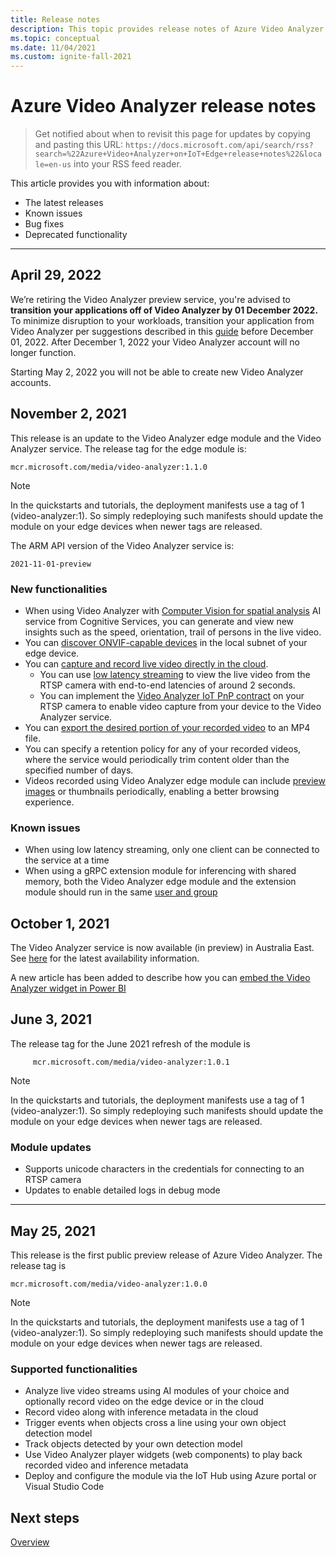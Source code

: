 ```yaml
---
title: Release notes
description: This topic provides release notes of Azure Video Analyzer releases, improvements, bug fixes, and known issues.
ms.topic: conceptual
ms.date: 11/04/2021
ms.custom: ignite-fall-2021
---
```

# Azure Video Analyzer release notes

>Get notified about when to revisit this page for updates by copying and pasting this URL: `https://docs.microsoft.com/api/search/rss?search=%22Azure+Video+Analyzer+on+IoT+Edge+release+notes%22&locale=en-us` into your RSS feed reader.

This article provides you with information about:

* The latest releases
* Known issues
* Bug fixes
* Deprecated functionality

<hr width=100%>

## April 29, 2022

We’re retiring the Video Analyzer preview service, you're advised to **transition your applications off of Video Analyzer by 01 December 2022.**  To minimize disruption to your workloads, transition your application from Video Analyzer per suggestions described in this [guide](./transition-from-video-analyzer.md) before December 01, 2022. After December 1, 2022 your Video Analyzer account will no longer function.

Starting May 2, 2022 you will not be able to create new Video Analyzer accounts.

## November 2, 2021

This release is an update to the Video Analyzer edge module and the Video Analyzer service. The release tag for the edge module is:

```
mcr.microsoft.com/media/video-analyzer:1.1.0
```

> [!NOTE]
> In the quickstarts and tutorials, the deployment manifests use a tag of 1 (video-analyzer:1). So simply redeploying such manifests should update the module on your edge  devices when newer tags are released.

The ARM API version of the Video Analyzer service is:

```
2021-11-01-preview
```

### New functionalities

* When using Video Analyzer with [Computer Vision for spatial analysis](edge/computer-vision-for-spatial-analysis.md) AI service from Cognitive Services, you can generate and view new insights such as the speed, orientation, trail of persons in the live video.
* You can [discover ONVIF-capable devices](edge/camera-discovery.md) in the local subnet of your edge device.
* You can [capture and record live video directly in the cloud](cloud/connect-cameras-to-cloud.md).
  * You can use [low latency streaming](viewing-videos-how-to.md#low-latency-streaming) to view the live video from the RTSP camera with end-to-end latencies of around 2 seconds.
  * You can implement the [Video Analyzer IoT PnP contract](cloud/connect-devices.md) on your RTSP camera to enable video capture from your device to the Video Analyzer service.
* You can [export the desired portion of your recorded video](cloud/export-portion-of-video-as-mp4.md) to an MP4 file.
* You can specify a retention policy for any of your recorded videos, where the service would periodically trim content older than the specified number of days.
* Videos recorded using Video Analyzer edge module can include [preview images](edge/enable-video-preview-images.md) or thumbnails periodically, enabling a better browsing experience.

### Known issues
* When using low latency streaming, only one client can be connected to the service at a time
* When using a gRPC extension module for inferencing with shared memory, both the Video Analyzer edge module and the extension module should run in the same [user and group](https://docs.docker.com/engine/reference/builder/#user)

## October 1, 2021
The Video Analyzer service is now available (in preview) in Australia East. See [here](https://azure.microsoft.com/global-infrastructure/services/?products=video-analyzer&regions=all) for the latest availability information.

A new article has been added to describe how you can [embed the Video Analyzer widget in Power BI](embed-player-in-power-bi.md)

## June 3, 2021

The release tag for the June 2021 refresh of the module is

```
     mcr.microsoft.com/media/video-analyzer:1.0.1
```
> [!NOTE]
> In the quickstarts and tutorials, the deployment manifests use a tag of 1 (video-analyzer:1). So simply redeploying such manifests should update the module on your edge  devices when newer tags are released.

### Module updates
* Supports unicode characters in the credentials for connecting to an RTSP camera
* Updates to enable detailed logs in debug mode

<hr width=100%>

## May 25, 2021

This release is the first public preview release of Azure Video Analyzer. The release tag is

```
mcr.microsoft.com/media/video-analyzer:1.0.0
```

> [!NOTE]
> In the quickstarts and tutorials, the deployment manifests use a tag of 1 (video-analyzer:1). So simply redeploying such manifests should update the module on your edge  devices when newer tags are released.

### Supported functionalities

* Analyze live video streams using AI modules of your choice and optionally record video on the edge device or in the cloud
* Record video along with inference metadata in the cloud
* Trigger events when objects cross a line using your own object detection model
* Track objects detected by your own detection model 
* Use Video Analyzer player widgets (web components) to play back recorded video and inference metadata
* Deploy and configure the module via the IoT Hub using Azure portal or Visual Studio Code
<!--REDIRECT* Manage [pipeline topologies](pipeline.md#pipeline-topologies) remotely or locally using [direct method](direct-methods.md) calls-->

## Next steps

[Overview](overview.md)
